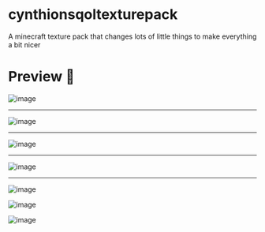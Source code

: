 # cynthionsqoltexturepack
A minecraft texture pack that changes lots of little things to make everything a bit nicer

# Preview 👀

![image](https://user-images.githubusercontent.com/61597736/197384850-5278cc89-6945-401c-b9f8-8388237054c2.png)

<hr>

![image](https://user-images.githubusercontent.com/61597736/197384864-5af5b0e9-056e-432d-af20-c6e71b4ca26e.png)

<hr>

![image](https://user-images.githubusercontent.com/61597736/197384954-773bf5b2-eb99-44e7-94c5-5ba25e5b07ae.png)

<hr>

![image](https://user-images.githubusercontent.com/61597736/197384987-36947b2c-ccaf-4b11-8d26-ba3427ae32c6.png)

<hr>

![image](https://user-images.githubusercontent.com/61597736/197385072-b68d3bd5-7fa5-42e3-adce-0fb3e073d07b.png)

![image](https://user-images.githubusercontent.com/61597736/197385081-02a74f82-287c-434f-98dc-2ceaccf566a0.png)

![image](https://user-images.githubusercontent.com/61597736/197385088-556360bc-d263-4c95-a038-8289910232be.png)


